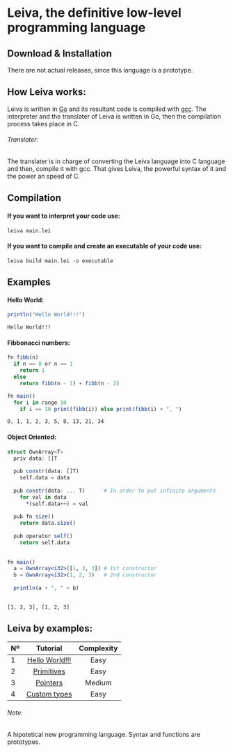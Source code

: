 # Leiva, the definitive low-level programming language
## Download & Installation
There are not actual releases, since this language is a prototype. 

## How Leiva works:
Leiva is written in [Go](https://golang.org/) and its resultant code is compiled with [gcc](https://github.com/gcc-mirror/gcc). The interpreter and the translater of Leiva is written in Go, then the compilation process takes place in C.

###### Translater:
The translater is in charge of converting the Leiva language into C language and then, compile it with gcc. That gives Leiva, the powerful syntax of it and the power an speed of C.

## Compilation

#### If you want to interpret your code use:
```
leiva main.lei
```

#### If you want to compile and create an executable of your code use:
```
leiva build main.lei -o executable
```

## Examples
#### Hello World:
```julia
println("Hello World!!!")
```
```
Hello World!!!
```
#### Fibbonacci numbers:
```julia
fn fibb(n)
  if n == 0 or n == 1
    return 1
  else 
    return fibb(n - 1) + fibb(n - 2)

fn main()
  for i in range 10
    if i == 10 print(fibb(i)) else print(fibb(i) + ", ")


```
```
0, 1, 1, 2, 3, 5, 8, 13, 21, 34
```

#### Object Oriented:
```julia
struct OwnArray<T>
  priv data: []T
  
  pub constr(data: []T)
    self.data = data
  
  pub constr(data: ... T)      # In order to put infinite arguments
    for val in data
      *(self.data++) = val
    
  pub fn size()
    return data.size()
    
  pub operator self()
    return self.data
    
    
fn main()
  a = OwnArray<i32>([1, 2, 3]) # 1st constructor
  b = OwnArray<i32>(1, 2, 3)   # 2nd constructor
  
  println(a + ", " + b)
  
```
```
[1, 2, 3], [1, 2, 3]
```

## Leiva by examples:
| Nº            | Tutorial      | Complexity      |
| ------------- |:-------------:|:---------------:|
| 1             | [Hello World!!!](https://github.com/AlKiam/Leiva/tree/master/Examples/Hello%20World) | Easy |
| 2             | [Primitives](https://github.com/AlKiam/Leiva/tree/master/Examples/Primitives) | Easy |
| 3             | [Pointers](https://github.com/AlKiam/Leiva/tree/master/Examples/Pointers) | Medium |
| 4             | [Custom types](https://github.com/AlKiam/Leiva/tree/master/Examples/Custom%20Types) | Easy |

###### Note:
A hipotetical new programming language. Syntax and functions are prototypes.
